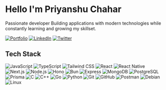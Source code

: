# Hello I'm Priyanshu Chahar

Passionate developer Building applications with modern technologies while constantly learning and growing my skillset.

<div>

[![Portfolio](https://img.shields.io/badge/Portfolio-000000?style=for-the-badge&logo=vercel&logoColor=white)](https://priyanxhu.me)
[![LinkedIn](https://img.shields.io/badge/LinkedIn-0077B5?style=for-the-badge&logo=linkedin&logoColor=white)](https://www.linkedin.com/in/priyannxhuu)
[![Twitter](https://img.shields.io/badge/Twitter-%231DA1F2.svg?style=for-the-badge&logo=x&logoColor=white)](https://twitter.com/muxdust)

</div>

 ## Tech Stack

<div align="">
  <img src="https://img.shields.io/badge/JavaScript-F7DF1E?style=for-the-badge&logo=javascript&logoColor=black" alt="JavaScript">
  <img src="https://img.shields.io/badge/TypeScript-3178C6?style=for-the-badge&logo=typescript&logoColor=white" alt="TypeScript">
  <img src="https://img.shields.io/badge/Tailwind_CSS-38B2AC?style=for-the-badge&logo=tailwind-css&logoColor=white" alt="Tailwind CSS">
  <img src="https://img.shields.io/badge/React-61DAFB?style=for-the-badge&logo=react&logoColor=white" alt="React">
  <img src="https://img.shields.io/badge/React_Native-61DAFB?style=for-the-badge&logo=react&logoColor=black" alt="React Native">
  <img src="https://img.shields.io/badge/Next.js-000000?style=for-the-badge&logo=next.js&logoColor=white" alt="Next.js">
  <img src="https://img.shields.io/badge/Node.js-339933?style=for-the-badge&logo=node.js&logoColor=white" alt="Node.js">
  <img src="https://img.shields.io/badge/Hono-E36002?style=for-the-badge&logo=hono&logoColor=white" alt="Hono">
  <img src="https://img.shields.io/badge/Bun-000000?style=for-the-badge&logo=bun&logoColor=white" alt="Bun">
  <img src="https://img.shields.io/badge/Express-000000?style=for-the-badge&logo=express&logoColor=white" alt="Express">
  <img src="https://img.shields.io/badge/MongoDB-47A248?style=for-the-badge&logo=mongodb&logoColor=white" alt="MongoDB">
  <img src="https://img.shields.io/badge/PostgreSQL-316192?style=for-the-badge&logo=postgresql&logoColor=white" alt="PostgreSQL">
  <img src="https://img.shields.io/badge/Prisma-2D3748?style=for-the-badge&logo=prisma&logoColor=white" alt="Prisma">
  <img src="https://img.shields.io/badge/C-00599C?style=for-the-badge&logo=c&logoColor=white" alt="C">
  <img src="https://img.shields.io/badge/C++-00599C?style=for-the-badge&logo=c%2B%2B&logoColor=white" alt="C++">
  <img src="https://img.shields.io/badge/Go-00ADD8?style=for-the-badge&logo=go&logoColor=white" alt="Go">
  <img src="https://img.shields.io/badge/Python-3776AB?style=for-the-badge&logo=python&logoColor=white" alt="Python">
  <img src="https://img.shields.io/badge/Git-F05032?style=for-the-badge&logo=git&logoColor=white" alt="Git">
  <img src="https://img.shields.io/badge/GitHub-100000?style=for-the-badge&logo=github&logoColor=white" alt="GitHub">
  <img src="https://img.shields.io/badge/Postman-FF6C37?style=for-the-badge&logo=postman&logoColor=white" alt="Postman">
  <img src="https://img.shields.io/badge/Debian-A81D33?style=for-the-badge&logo=debian&logoColor=white" alt="Debian">
  <img src="https://img.shields.io/badge/Linux-FCC624?style=for-the-badge&logo=linux&logoColor=black" alt="Linux">
</div>

<!--## LeetCode Stats

<div align="">
  <img src="https://leetcard.jacoblin.cool/bluetooxth?theme=nord" alt="LeetCode Stats">
</div>

## GitHub Stats

<div align="">
  <img src="https://github-readme-stats.vercel.app/api?username=bluetooxth&show_icons=true&theme=nord" alt="GitHub Stats">
  <img src="https://github-readme-streak-stats.herokuapp.com/?user=bluetooxth&theme=nord" alt="GitHub Streak">
  <img src="https://github-readme-stats.vercel.app/api/top-langs/?username=bluetooxth&layout=compact&theme=nord" alt="Top Languages">
</div>

## GitHub Activity Graph  
![GitHub Activity Graph](https://github-readme-activity-graph.vercel.app/graph?username=bluetooxth&theme=nord) -->
